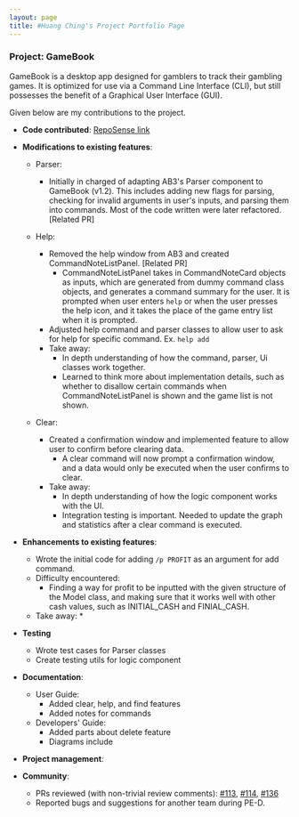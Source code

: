 ```yaml
---
layout: page
title: #Huang Ching's Project Portfolio Page
---
```


### Project: GameBook

GameBook is a desktop app designed for gamblers to track their gambling games. It is optimized for use via a Command
Line Interface (CLI), but still possesses the benefit of a Graphical User Interface (GUI).

Given below are my contributions to the project.

* **Code contributed**: [RepoSense link](https://nus-cs2103-ay2122s1.github.io/tp-dashboard/?search=benjaminlhr&sort=groupTitle&sortWithin=title&timeframe=commit&mergegroup=&groupSelect=groupByAuthors&breakdown=true&checkedFileTypes=docs~functional-code~test-code~other&since=2021-09-17&tabOpen=true&tabType=zoom&tabAuthor=BenjaminLHR&tabRepo=AY2122S1-CS2103T-W13-3%2Ftp%5Bmaster%5D&authorshipIsMergeGroup=false&authorshipFileTypes=docs~functional-code~test-code~other&authorshipIsBinaryFileTypeChecked=false&zA=BenjaminLHR&zR=AY2122S1-CS2103T-W13-3%2Ftp%5Bmaster%5D&zACS=220.43386537126995&zS=2021-09-17&zFS=&zU=2021-11-04&zMG=false&zFTF=commit&zFGS=groupByRepos&zFR=false)

* **Modifications to existing features**:
    * Parser:
      * Initially in charged of adapting AB3's Parser component to GameBook (v1.2). This includes adding new flags for parsing,
      checking for invalid arguments in user's inputs, and parsing them into commands. Most of the code written were later
      refactored. [Related PR]
      
    * Help:
      * Removed the help window from AB3 and created CommandNoteListPanel.  [Related PR]
        * CommandNoteListPanel takes in CommandNoteCard objects as inputs, which are generated from dummy command class objects, 
        and generates a command summary for the user. It is prompted when user enters `help` or when the user presses the help icon,
        and it takes the place of the game entry list when it is prompted.  
      * Adjusted help command and parser classes to allow user to ask for help for specific command. Ex. `help add`
      * Take away:
        * In depth understanding of how the command, parser, Ui classes work together.
        * Learned to think more about implementation details, such as whether to disallow certain commands when 
        CommandNoteListPanel is shown and the game list is not shown.

    * Clear:
      * Created a confirmation window and implemented feature to allow user to confirm before clearing data. 
        * A clear command will now prompt a confirmation window, and a data would only be executed when
        the user confirms to clear. 
      * Take away:
        * In depth understanding of how the logic component works with the UI.
        * Integration testing is important. Needed to update the graph and statistics after a clear command
        is executed. 
     
* **Enhancements to existing features**:
    * Wrote the initial code for adding `/p PROFIT` as an argument for add command. 
    * Difficulty encountered: 
      * Finding a way for profit to be inputted with the given structure of the Model class, 
and making sure that it works well with other cash values, such as INITIAL_CASH and FINIAL_CASH. 
    * Take away:
      *  


* **Testing**
  * Wrote test cases for Parser classes 
  * Create testing utils for logic component
  
* **Documentation**:
    * User Guide:
      - Added clear, help, and find features
      - Added notes for commands 
    * Developers' Guide:
      - Added parts about delete feature
      - Diagrams include
      
* **Project management**:


* **Community**:
    * PRs reviewed (with non-trivial review comments): [\#113](https://github.com/AY2122S1-CS2103T-W13-3/tp/pull/113), [\#114](https://github.com/AY2122S1-CS2103T-W13-3/tp/pull/114), [\#136](https://github.com/AY2122S1-CS2103T-W13-3/tp/pull/136)
    * Reported  bugs and suggestions for another team during PE-D.
